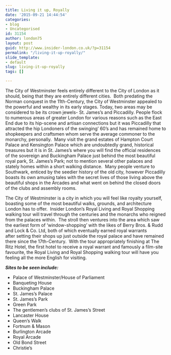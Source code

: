 ```yaml
---
title: Living it up, Royally
date: '2015-09-21 14:44:54'
categories:
- blog
- Uncategorised
id: 31154
author: london75
layout: post
guid: http://www.insider-london.co.uk/?p=31154
permalink: "/living-it-up-royally/"
slide_template:
- default
slug: living-it-up-royally
tags: []

---
```

The City of Westminster feels entirely different to the City of London as it should, being that they are entirely different cities.  Both predating the Norman conquest in the 11th-Century, the City of Westminster appealed to the powerful and wealthy in its early stages. Today, two areas may be considered to be its crown jewels- St. James&#8217;s and Piccadilly. People flock to numerous areas of greater London for various reasons such as the East End due to its hip-scene and artisan connections but it was Piccadilly that attracted the hip Londoners of the swinging&#8217; 60&#8217;s and has remained home to shopkeepers and craftsmen whom serve the average commoner to the monarchy, personally.  Many visit the grand estates of Hampton Court Palace and Kensington Palace which are undoubtedly grand, historical treasures but it is in St. James&#8217;s where you will find the official residences of the sovereign and Buckingham Palace just behind the most beautiful royal park, St. James&#8217;s Park; not to mention several other palaces and stately homes within a short walking distance.  Many people venture to Southwark, enticed by the seedier history of the old city, however Piccadilly boasts its own amusing tales with the secret lives of those living above the beautiful shops in the Arcades and what went on behind the closed doors of the clubs and assembly rooms.

The City of Westminster is a city in which you will feel like royalty yourself, boasting some of the most beautiful walks, grounds, and architecture London has to offer.  Insider London&#8217;s Royal Living and Royal Shopping walking tour will travel through the centuries and the monarchs who reigned from the palaces within.  The stroll then ventures into the area which saw the earliest form of &#8216;window-shopping&#8217; with the likes of Berry Bros. & Rudd and Lock & Co. Ltd, both of which eventually earned royal warrants after setting their shops up just outside the royal palace and have remained there since the 17th-Century.  With the tour appropriately finishing at The Ritz Hotel, the first hotel to receive a royal warrant and famously a film-site favourite, the Royal Living and Royal Shopping walking tour will have you feeling all the more English for visiting.

**_Sites to be seen include:_**

  * Palace of Westminster/House of Parliament
  * Banqueting House
  * Buckingham Palace
  * St. James’s Palace
  * St. James’s Park
  * Green Park
  * The gentlemen’s clubs of St. James’s Street
  * Lancaster House
  * Queen’s Walk
  * Fortnum & Mason
  * Burlington Arcade
  * Royal Arcade
  * Old Bond Street
  * Christie’s

&nbsp;
